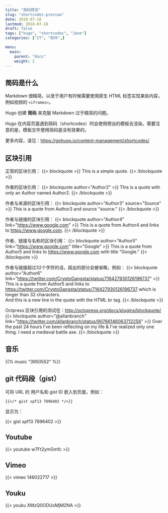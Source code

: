 ```yaml
---
title: "简码预览"
slug: "shortcodes-preview"
date: 2018-07-18
lastmod: 2018-07-18
draft: false
tags: ["hugo", "shortcodes", "Jane"]
categories: ["IT", "软件",]

menu:
  main:
    parent: "docs"
    weight: 2
---
```



## 简码是什么

Markdown 很精简，以至于用户有时候需要使用原生 HTML 标签实现某些内容，例如视频的 `<iframes>`。

Hugo 创建 **简码** 来克服 Markdown 过于精简的问题。

Hugo 在内容页面遇到简码（shortcodes）时会使用预设的模板去渲染。需要注意的是，模板文件使用简码是没有效果的。

更多内容，请见：https://gohugo.io/content-management/shortcodes/

<!--more-->

## 区块引用

正常的区块引用：
{{< blockquote >}}
  This is a simple quote.
{{< /blockquote >}}

作者的区块引用：
{{< blockquote author="Author2" >}}
  This is a quote with only an Author named Author2.
{{< /blockquote >}}

作者与来源的区块引用：
{{< blockquote author="Author3" source="Source" >}}
  This is a quote from Author3 and source "source."
{{< /blockquote >}}

作者与链接的区块引用：
{{< blockquote author="Author4" link="https://www.google.com" >}}
  This is a quote from Author4 and links to https://www.google.com.
{{< /blockquote >}}

作者、链接与名称的区块引用：
{{< blockquote author="Author5" link="https://www.google.com" title="Google" >}}
  This is a quote from Author5 and links to https://www.google.com with title "Google."
{{< /blockquote >}}

作者与链接超过32个字符的话，超出的部分会被省略，例如：
{{< blockquote author="Author6" link="https://twitter.com/CryptoGangsta/status/716427930126196737" >}}
  This is a quote from Author5 and links to https://twitter.com/CryptoGangsta/status/716427930126196737 which is longer than 32 characters.
  <br>And this is a new line in the quote with the HTML br tag.
{{< /blockquote >}}

Octpress 区块引用的测试在：http://octopress.org/docs/plugins/blockquote/
{{< blockquote author="@allanbranch" link="https://twitter.com/allanbranch/status/90766146063712256" >}}
  Over the past 24 hours I've been reflecting on my life & I've realized only one thing. I need a medieval battle axe.
{{< /blockquote >}}


## 音乐

{{% music "3950552" %}}

## git 代码段（gist）

可将 URL 的 用户名和 gist ID 嵌入到页面，例如：

```
{{</* gist spf13 7896402 */>}}
```

显示为：

{{< gist spf13 7896402 >}}


## Youtube

{{< youtube w7Ft2ymGmfc >}}


## Vimeo

{{< vimeo 146022717 >}}

## Youku

{{< youku XMzQ0ODUxMjM2NA >}}
